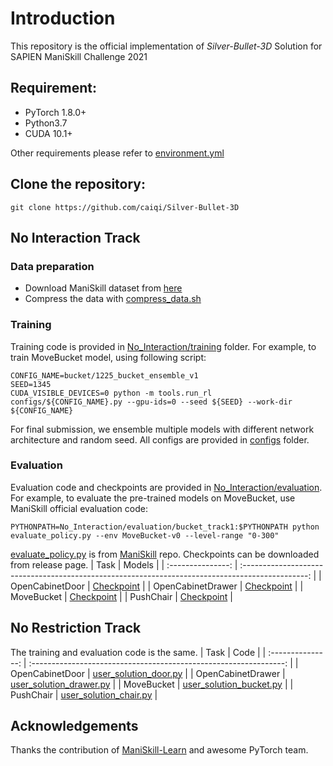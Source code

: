 # Introduction
This repository is the official implementation of *Silver-Bullet-3D* Solution for SAPIEN ManiSkill Challenge 2021

## Requirement:
* PyTorch 1.8.0+
* Python3.7
* CUDA 10.1+

Other requirements please refer to [environment.yml](No_Interaction/evaluation/bucket_track1/environment.yml)

## Clone the repository:
```
git clone https://github.com/caiqi/Silver-Bullet-3D
```

## No Interaction Track

### Data preparation
* Download ManiSkill dataset from [here](https://github.com/haosulab/ManiSkill)
* Compress the data with [compress_data.sh](No_Interaction/training/scripts/compress_data.sh)

### Training
Training code is provided in [No_Interaction/training](No_Interaction/training) folder. For example, to train MoveBucket model, using following script:
```
CONFIG_NAME=bucket/1225_bucket_ensemble_v1
SEED=1345
CUDA_VISIBLE_DEVICES=0 python -m tools.run_rl configs/${CONFIG_NAME}.py --gpu-ids=0 --seed ${SEED} --work-dir ${CONFIG_NAME}
```
For final submission, we ensemble multiple models with different network architecture and random seed. All configs are provided in [configs](No_Interaction/training/configs) folder.

### Evaluation
Evaluation code and checkpoints are provided in [No_Interaction/evaluation](No_Interaction/evaluation). For example, to evaluate the pre-trained models on MoveBucket, use ManiSkill official evaluation code: 
```
PYTHONPATH=No_Interaction/evaluation/bucket_track1:$PYTHONPATH python evaluate_policy.py --env MoveBucket-v0 --level-range "0-300"
```

[evaluate_policy.py](https://github.com/haosulab/ManiSkill/blob/main/mani_skill/tools/evaluate_policy.py) is from [ManiSkill](https://github.com/haosulab/ManiSkill) repo. Checkpoints can be downloaded from release page.
|       Task        |                                              Models                                              |
| :---------------: | :----------------------------------------------------------------------------------------------: |
|  OpenCabinetDoor  |  [Checkpoint](https://github.com/caiqi/Silver-Bullet-3D/releases/download/v1.0/door_track1.zip)  |
| OpenCabinetDrawer | [Checkpoint](https://github.com/caiqi/Silver-Bullet-3D/releases/download/v1.0/drawer_track1.zip) |
|    MoveBucket     | [Checkpoint](https://github.com/caiqi/Silver-Bullet-3D/releases/download/v1.0/bucket_track1.zip) |
|     PushChair     | [Checkpoint](https://github.com/caiqi/Silver-Bullet-3D/releases/download/v1.0/chair_track1.zip)  |

## No Restriction Track
The training and evaluation code is the same. 
|       Task        |                               Code                                |
| :---------------: | :---------------------------------------------------------------: |
|  OpenCabinetDoor  |   [user_solution_door.py](No_Restriction/user_solution_door.py)   |
| OpenCabinetDrawer | [user_solution_drawer.py](No_Restriction/user_solution_drawer.py) |
|    MoveBucket     | [user_solution_bucket.py](No_Restriction/user_solution_bucket.py) |
|     PushChair     |  [user_solution_chair.py](No_Restriction/user_solution_chair.py)  |

## Acknowledgements
Thanks the contribution of [ManiSkill-Learn](https://github.com/haosulab/ManiSkill-Learn) and awesome PyTorch team.